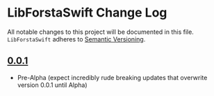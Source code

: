 # LibForstaSwift Change Log

All notable changes to this project will be documented in this file.
`LibForstaSwift` adheres to [Semantic Versioning](http://semver.org/).

## [0.0.1](https://github.com/ForstaLabs/LibForstaSwift/releases/tag/v0.0.1)

* Pre-Alpha (expect incredibly rude breaking updates that overwrite version 0.0.1 until Alpha)

